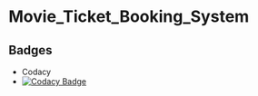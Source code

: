 # Movie_Ticket_Booking_System

## Badges
* Codacy
* [![Codacy Badge](https://app.codacy.com/project/badge/Grade/8770203c85b246eb89d40378b2bc5c02)](https://www.codacy.com/gh/Mano25/M1_March2022/dashboard?utm_source=github.com&amp;utm_medium=referral&amp;utm_content=Mano25/M1_March2022&amp;utm_campaign=Badge_Grade)
